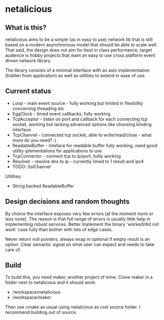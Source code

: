 netalicious
===========

What is this?
-------------
netalicious aims to be a simple (as in easy to use) network lib that is still based on a modern asynchronous model that should be able to scale well. That said, the design does not aim for best in class performance, target audience is hobby projects that want an easy to use cross platform event driven network library.

The library consists of a minimal interface with an asio implementation (hidden from application) as well as utilities to extend in ease of use. 

Current status
--------------
* Loop - main event source - fully working but limited in flexibility concerning threading etc
* EggClock - timed event callbacks, fully working 
* TcpAcceptor - listen on port and callback for each connecting tcp socket, working but lacking advanced options like choosing binding interface
* TcpChannel - connected tcp socket, able to write/read/close - what more do you need? :)
* ReadableBuffer - inteface for readable buffer fully working, need good utility iplementations for applications to use 
* TcpConnector - connect tcp to ip/port, fullly working 
* Resolver - resolve dns to ip - currently limed to 1 result and ipv4
* TODO: SslChannel
 
Utilities:

* String backed ReadableBuffer

Design decisions and random thoughts
------------------------------------
By choice the interface exposes very few errors (at the moment more or less none). The reason is that full range of errors is usually little help in implementing robust services. Better implement the binary 'worked/did not work' case fully than bother with lots of edge cases.

Never return null pointers, always wrap in optional if empty result is an option. Clear semantic signal on what user can expect and needs to take care of.

Build
-----
To build this, you need maker, another project of mine. Clone maker in a folder next to netalicious and it should work:

* /workspace/netalicious
* /workspace/maker

Then use cmake as usual using netalicious as root source folder. I recommend building out of source.
